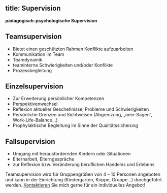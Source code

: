 title: Supervision
---

**pädagogisch-psychologische Supervision**

## Teamsupervision
- Bietet einen geschützten Rahmen Konflikte aufzuarbeiten
- Kommunikation im Team
- Teamdynamik
- teaminterne Schwierigkeiten und/oder Konflikte
- Prozessbegleitung


## Einzelsupervision
- Zur Erweiterung persönlicher Kompetenzen
- Perspektivenwechsel
- Reflexion aktueller Geschehnisse, Probleme und Schwierigkeiten 
- Persönliche Grenzen und Sichtweisen (Abgrenzung, „nein-Sagen“, Work-Life-Balance…)
- Prophylaktische Begleitung im Sinne der Qualitätssicherung

## Fallsupervision
- Umgang mit herausfordernden Kindern oder Situationen
- Elternarbeit, Elterngespräche
- zur Reflexion bzw. Veränderung beruflichen Handelns und Erlebens


Teamsupervision wird für Gruppengrößen von 4 – 10 Personen angeboten und kann in der Einrichtung (Kindergarten, Krippe, Gruppe...) durchgeführt werden.  [Kontaktieren](/kontakt/) Sie mich gerne für ein individuelles Angebot!